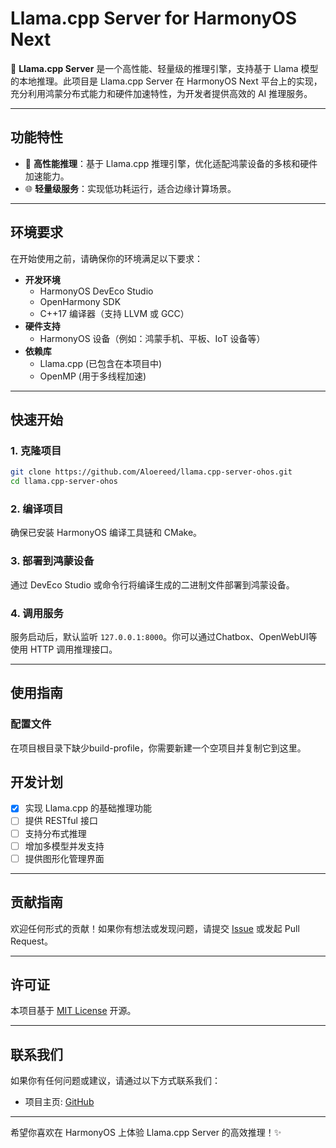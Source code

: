 
# Llama.cpp Server for HarmonyOS Next

🌟 **Llama.cpp Server** 是一个高性能、轻量级的推理引擎，支持基于 Llama 模型的本地推理。此项目是 Llama.cpp Server 在 HarmonyOS Next 平台上的实现，充分利用鸿蒙分布式能力和硬件加速特性，为开发者提供高效的 AI 推理服务。

---

## 功能特性

- 🚀 **高性能推理**：基于 Llama.cpp 推理引擎，优化适配鸿蒙设备的多核和硬件加速能力。
- 🌐 **轻量级服务**：实现低功耗运行，适合边缘计算场景。


---

## 环境要求

在开始使用之前，请确保你的环境满足以下要求：

- **开发环境**
  - HarmonyOS DevEco Studio
  - OpenHarmony SDK
  - C++17 编译器（支持 LLVM 或 GCC）
- **硬件支持**
  - HarmonyOS 设备（例如：鸿蒙手机、平板、IoT 设备等）
- **依赖库**
  - Llama.cpp (已包含在本项目中)
  - OpenMP (用于多线程加速)

---

## 快速开始

### 1. 克隆项目

```bash
git clone https://github.com/Aloereed/llama.cpp-server-ohos.git
cd llama.cpp-server-ohos
```

### 2. 编译项目

确保已安装 HarmonyOS 编译工具链和 CMake。



### 3. 部署到鸿蒙设备

通过 DevEco Studio 或命令行将编译生成的二进制文件部署到鸿蒙设备。


### 4. 调用服务

服务启动后，默认监听 `127.0.0.1:8000`。你可以通过Chatbox、OpenWebUI等使用 HTTP 调用推理接口。


---

## 使用指南

### 配置文件

在项目根目录下缺少build-profile，你需要新建一个空项目并复制它到这里。



## 开发计划

- [x] 实现 Llama.cpp 的基础推理功能
- [ ] 提供 RESTful 接口
- [ ] 支持分布式推理
- [ ] 增加多模型并发支持
- [ ] 提供图形化管理界面

---

## 贡献指南

欢迎任何形式的贡献！如果你有想法或发现问题，请提交 [Issue](https://github.com/Aloereed/llama.cpp-server-ohos/issues) 或发起 Pull Request。

---

## 许可证

本项目基于 [MIT License](LICENSE) 开源。

---

## 联系我们

如果你有任何问题或建议，请通过以下方式联系我们：

- 项目主页: [GitHub](https://github.com/Aloereed/llama.cpp-server-ohos)

---

希望你喜欢在 HarmonyOS 上体验 Llama.cpp Server 的高效推理！✨

